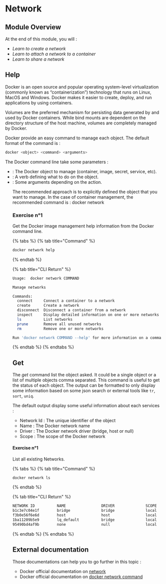 # Network

## Module Overview

At the end of this module, you will :

* _Learn to create a network_
* _Learn to attach a network to a container_
* _Learn to share a network_

## Help

Docker is an open source and popular operating system-level virtualization (commonly known as “containerization”) technology that runs on Linux, MacOS and Windows. Docker makes it easier to create, deploy, and run applications by using containers.

Volumes are the preferred mechanism for persisting data generated by and used by Docker containers. While bind mounts are dependent on the directory structure of the host machine, volumes are completely managed by Docker.

Docker provide an easy command to manage each object. The default format of the command is :

```bash
docker <object> <command> <arguments>
```

The Docker command line take some parameters :
* <object> : The Docker object to manage (container, image, secret, service, etc).
* <command> : A verb defining what to do on the object.
* <arguments> : Some arguments depending on the action.

The recommended approach is to explicitly defined the object that you want to manage. In the case of container management, the recommended command is : docker network <command>

### Exercise n°1

Get the Docker image management help information from the Docker command line.

{% tabs %}
{% tab title="Command" %}
```bash
docker network help
```
{% endtab %}

{% tab title="CLI Return" %}
```bash
Usage:	docker network COMMAND

Manage networks

Commands:
  connect     Connect a container to a network
  create      Create a network
  disconnect  Disconnect a container from a network
  inspect     Display detailed information on one or more networks
  ls          List networks
  prune       Remove all unused networks
  rm          Remove one or more networks

Run 'docker network COMMAND --help' for more information on a command.
```
{% endtab %}
{% endtabs %}

## Get

The _get_ command list the object asked. It could be a single object or a list of multiple objects comma separated. This command is useful to get the status of each object. The output can be formatted to only display some information based on some json search or external tools like `tr`, `sort`, `uniq`.

The default output display some useful information about each services :

* Network Id : The unique identifier of the object
* Name : The Docker network name
* Driver : The Docker network driver (bridge, host or null)
* Scope :  The scope of the Docker network

#### Exercise n°1

List all existing Networks.

{% tabs %}
{% tab title="Command" %}
```bash
docker network ls
```
{% endtab %}

{% tab title="CLI Return" %}
```bash
NETWORK ID          NAME                DRIVER              SCOPE
b1c3e7c04e1f        bridge              bridge              local
f3b0e56f6e6d        host                host                local
1ba11209b5e9        lq_default          bridge              local
95490bd4af9b        none                null                local
```
{% endtab %}
{% endtabs %}

## External documentation

Those documentations can help you to go further in this topic :

* Docker official documentation on [network](https://docs.docker.com/network/)
* Docker official documentation on [docker network command](https://docs.docker.com/engine/reference/commandline/network/)
